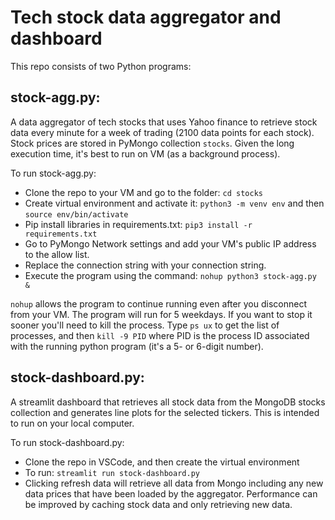 # Tech stock data aggregator and dashboard

This repo consists of two Python programs:

## stock-agg.py: 
A data aggregator of tech stocks that uses Yahoo finance to retrieve stock data every minute for a week of trading (2100 data points for each stock).  Stock prices are stored in PyMongo collection `stocks`.  Given the long execution time, it's best to run on VM (as a background process).  

To run stock-agg.py:
* Clone the repo to your VM and go to the folder: `cd stocks`
* Create virtual environment and activate it: `python3 -m venv env` and then `source env/bin/activate`
* Pip install libraries in requirements.txt: `pip3 install -r requirements.txt`
* Go to PyMongo Network settings and add your VM's public IP address to the allow list.
* Replace the connection string with your connection string.
* Execute the program using the command:  `nohup python3 stock-agg.py &`

`nohup` allows the program to continue running even after you disconnect from your VM.  The program will run for 5 weekdays.  If you want to stop it sooner you'll need to kill the process.  Type `ps ux` to get the list of processes, and then `kill -9 PID` where PID is the process ID associated with the running python program (it's a 5- or 6-digit number).  

## stock-dashboard.py:
A streamlit dashboard that retrieves all stock data from the MongoDB stocks collection and generates line plots for the selected tickers.  This is intended to run on your local computer.

To run stock-dashboard.py:
* Clone the repo in VSCode, and then create the virtual environment
* To run: `streamlit run stock-dashboard.py`
* Clicking refresh data will retrieve all data from Mongo including any new data prices that have been loaded by the aggregator.  Performance can be improved by caching stock data and only retrieving new data.  


